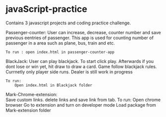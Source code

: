 # javaScript-practice
 Contains 3 javascript projects and coding practice challenge.

 Passenger-counter:
    User can  increase, decrease, counter number and save previous eentries of passenger. This app is used for counting number of passenger in a area such as plane, bus, train  and etc.
    
    To run : open index.html in passenger-counter-app

BlackJack:
    User can play blackjack. To start click play. Afterwards if you dont lose or win yet, hit draw to draw a card. Game follow blackjack rules. Currnetly only player side runs. Dealer is still work in progress

    To run:
        Open index.html in Blackjack folder

Mark-Chrome-extension:  
    Save custom links. delete links and save link from tab. 
    To run:
         Open chrome browser 
         Go to extension  and turn on developer mode
         Load package from Mark-extension folder 